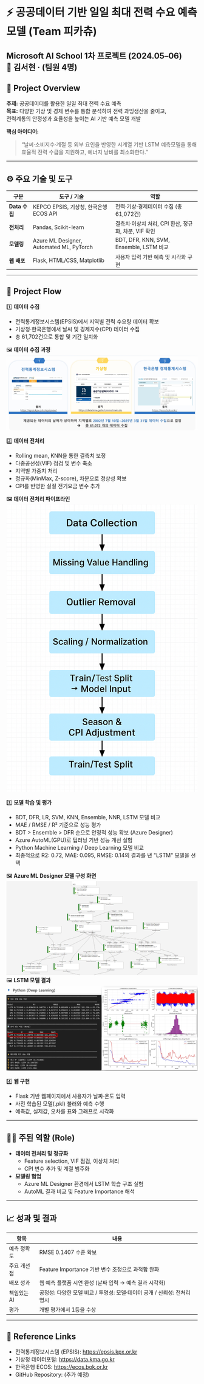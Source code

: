 # ⚡ 공공데이터 기반 일일 최대 전력 수요 예측 모델 (Team 피카츄)

Microsoft AI School 1차 프로젝트 (2024.05–06)  
👥 김서현 · (팀원 4명)
---

## 🎯 Project Overview

**주제:** 공공데이터를 활용한 일일 최대 전력 수요 예측  
**목표:** 다양한 기상 및 경제 변수를 통합 분석하여 전력 과잉생산을 줄이고,  
전력계통의 안정성과 효율성을 높이는 AI 기반 예측 모델 개발

**핵심 아이디어:**  
> “날씨·소비지수·계절 등 외부 요인을 반영한 시계열 기반 LSTM 예측모델을 통해  
> 효율적 전력 수급을 지원하고, 에너지 낭비를 최소화한다.”

---

## ⚙️ 주요 기술 및 도구

| 구분 | 도구 / 기술 | 역할 |
|------|---------------|------|
| **Data 수집** | KEPCO EPSIS, 기상청, 한국은행 ECOS API | 전력·기상·경제데이터 수집 (총 61,072건) |
| **전처리** | Pandas, Scikit-learn | 결측치·이상치 처리, CPI 환산, 정규화, 차분, VIF 확인 |
| **모델링** | Azure ML Designer, Automated ML, PyTorch | BDT, DFR, KNN, SVM, Ensemble, LSTM 비교 |
| **웹 배포** | Flask, HTML/CSS, Matplotlib | 사용자 입력 기반 예측 및 시각화 구현 |

---

## 🧩 Project Flow

1️⃣ **데이터 수집**
- 전력통계정보시스템(EPSIS)에서 지역별 전력 수요량 데이터 확보  
- 기상청·한국은행에서 날씨 및 경제지수(CPI) 데이터 수집  
- 총 61,702건으로 통합 및 기간 일치화  

🖼️ **데이터 수집 과정**  
![](../assets/data1.jpeg)

2️⃣ **데이터 전처리**
- Rolling mean, KNN을 통한 결측치 보정  
- 다중공선성(VIF) 점검 및 변수 축소  
- 지역별 가중치 처리
- 정규화(MinMax, Z-score), 차분으로 정상성 확보  
- CPI를 반영한 실질 전기요금 변수 추가  

🖼️ **데이터 전처리 파이프라인**  
![](../assets/data_preprocessing.png)

3️⃣ **모델 학습 및 평가**
- BDT, DFR, LR, SVM, KNN, Ensemble, NNR, LSTM 모델 비교  
- MAE / RMSE / R² 기준으로 성능 평가  
- BDT > Ensemble > DFR 순으로 안정적 성능 확보 (Azure Designer)
- Azure AutoML(GPU)로 딥러닝 기반 성능 개선 실험  
- Python Machine Learning / Deep Learning 모델 비교
- 최종적으로 R2: 0.72, MAE: 0.095, RMSE: 0.14의 결과를 낸 "LSTM" 모델을 선택

🖼️ **Azure ML Designer 모델 구성 화면**  
![](../assets/azure_designer.jpeg)
🖼️ **LSTM 모델 결과**  
![](../assets/lstm_structure.jpeg)

4️⃣ **웹 구현**
- Flask 기반 웹페이지에서 사용자가 날짜·온도 입력  
- 사전 학습된 모델(.pkl) 불러와 예측 수행  
- 예측값, 실제값, 오차를 표와 그래프로 시각화  

---

## 👩‍💻 주된 역할 (Role)

- **데이터 전처리 및 정규화**  
  - Feature selection, VIF 점검, 이상치 처리  
  - CPI 변수 추가 및 계절 범주화  
- **모델링 협업**  
  - Azure ML Designer 환경에서 LSTM 학습 구조 실험  
  - AutoML 결과 비교 및 Feature Importance 해석  


---

## 📈 성과 및 결과

| 항목 | 내용 |
|------|------|
| 예측 정확도 | RMSE 0.1407 수준 확보 |
| 주요 개선점 | Feature Importance 기반 변수 조정으로 과적합 완화 |
| 배포 성과 | 웹 예측 플랫폼 시연 완성 (날짜 입력 → 예측 결과 시각화) |
| 책임있는 AI | 공정성: 다양한 모델 비교 / 투명성: 모델·데이터 공개 / 신뢰성: 전처리 명시 |
| 평가 | 개별 평가에서 1등을 수상 |
---

## 🔗 Reference Links

- 전력통계정보시스템 (EPSIS): https://epsis.kpx.or.kr  
- 기상청 데이터포털: https://data.kma.go.kr  
- 한국은행 ECOS: https://ecos.bok.or.kr  
- GitHub Repository: (추가 예정)

